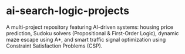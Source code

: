 # ai-search-logic-projects
A multi-project repository featuring AI-driven systems: housing price prediction, Sudoku solvers (Propositional & First-Order Logic), dynamic maze escape using A*, and smart traffic signal optimization using Constraint Satisfaction Problems (CSP).
